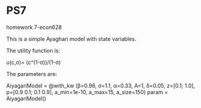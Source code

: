 # PS7
homework 7-econ628

This is a simple Ayaghari model with state variables.

The utility function is:

u(c,σ)= (c^(1-σ))/(1-σ) 

The parameters are:

AiyagariModel = @with_kw (β=0.96,
    σ=1.1,
    α=0.33, 
    A=1,
    δ=0.05,
    z=[0.1; 1.0],
    p=[0.9 0.1; 0.1 0.9],
    a_min=1e-10,
    a_max=15,
    a_size=150) 
param = AiyagariModel()


